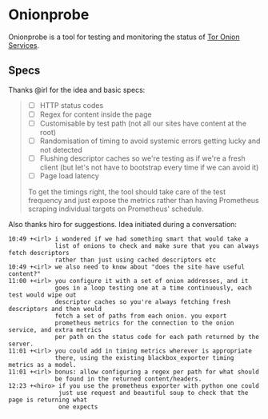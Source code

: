 # Onionprobe

Onionprobe is a tool for testing and monitoring the status of
[Tor Onion Services](https://community.torproject.org/onion-services/).

## Specs

Thanks @irl for the idea and basic specs:

> * [ ] HTTP status codes
> * [ ] Regex for content inside the page
> * [ ] Customisable by test path (not all our sites have content at the root)
> * [ ] Randomisation of timing to avoid systemic errors getting lucky and not
>       detected
> * [ ] Flushing descriptor caches so we're testing as if we're a fresh client
>       (but let's not have to bootstrap every time if we can avoid it)
> * [ ] Page load latency
>
> To get the timings right, the tool should take care of the test frequency and
> just expose the metrics rather than having Prometheus scraping individual
> targets on Prometheus' schedule.

Also thanks hiro for suggestions. Idea initiated during a conversation:

    10:49 +<irl> i wondered if we had something smart that would take a
                 list of onions to check and make sure that you can always fetch descriptors
                 rather than just using cached descriptors etc
    10:49 +<irl> we also need to know about "does the site have useful content?"
    11:00 +<irl> you configure it with a set of onion addresses, and it
                 goes in a loop testing one at a time continuously, each test would wipe out
                 descriptor caches so you're always fetching fresh descriptors and then would
                 fetch a set of paths from each onion. you export
                 prometheus metrics for the connection to the onion service, and extra metrics
                 per path on the status code for each path returned by the server.
    11:01 +<irl> you could add in timing metrics wherever is appropriate
                 there, using the existing blackbox_exporter timing metrics as a model.
    11:01 +<irl> bonus: allow configuring a regex per path for what should
                 be found in the returned content/headers.
    12:23 +<hiro> if you use the prometheus exporter with python one could
                  just use request and beautiful soup to check that the page is returning what
                  one expects
